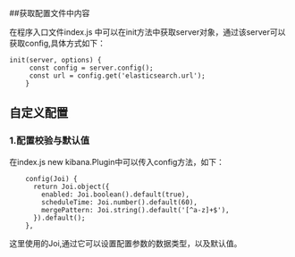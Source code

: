 ##获取配置文件中内容

在程序入口文件index.js 中可以在init方法中获取server对象，通过该server可以获取config,具体方式如下：
```
init(server, options) {
     const config = server.config();
     const url = config.get('elasticsearch.url');
    }
```

## 自定义配置

### 1.配置校验与默认值

在index.js new kibana.Plugin中可以传入config方法，如下：
```
    config(Joi) {
      return Joi.object({
        enabled: Joi.boolean().default(true),
        scheduleTime: Joi.number().default(60),
        mergePattern: Joi.string().default('[^a-z]+$'),
      }).default();
    },
```
这里使用的Joi,通过它可以设置配置参数的数据类型，以及默认值。
